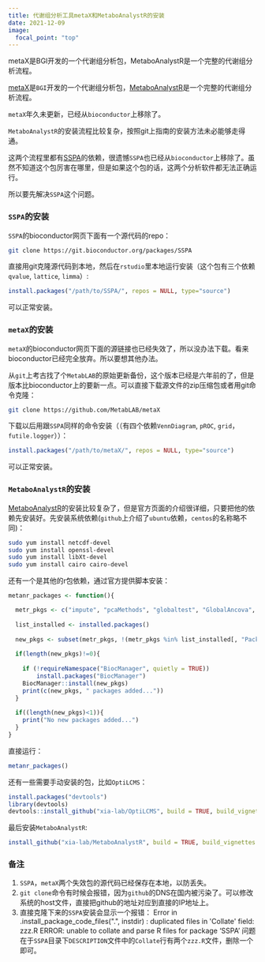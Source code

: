 ```yaml
---
title: 代谢组分析工具metaX和MetaboAnalystR的安装
date: 2021-12-09
image:
  focal_point: "top"
---
```


metaX是BGI开发的一个代谢组分析包，MetaboAnalystR是一个完整的代谢组分析流程。

<!--more-->

[metaX](https://bioconductor.statistik.tu-dortmund.de/packages/3.2/bioc/html/metaX.html)是`BGI`开发的一个代谢组分析包，[MetaboAnalystR](https://github.com/xia-lab/MetaboAnalystR)是一个完整的代谢组分析流程。

`metaX`年久未更新，已经从`bioconductor`上移除了。

`MetaboAnalystR`的安装流程比较复杂，按照git上指南的安装方法未必能够走得通。

这两个流程里都有[SSPA](https://mirrors.nju.edu.cn/bioconductor/packages/3.5/bioc/html/SSPA.html)的依赖，很遗憾`SSPA`也已经从`bioconductor`上移除了。虽然不知道这个包厉害在哪里，但是如果这个包的话，这两个分析软件都无法正确运行。

所以要先解决`SSPA`这个问题。

### `SSPA`的安装

`SSPA`的bioconductor网页下面有一个源代码的repo：
```bash
git clone https://git.bioconductor.org/packages/SSPA
```
直接用git克隆源代码到本地，然后在`rstudio`里本地运行安装（这个包有三个依赖`qvalue`, `lattice`, `limma`）:
```r
install.packages("/path/to/SSPA/", repos = NULL, type="source")
```
可以正常安装。

### `metaX`的安装

`metaX`的bioconductor网页下面的源链接也已经失效了，所以没办法下载。看来bioconductor已经完全放弃。所以要想其他办法。

从`git`上考古找了个`MetabLAB`的原始更新备份，这个版本已经是六年前的了，但是版本比bioconductor上的要新一点。可以直接下载源文件的zip压缩包或者用git命令克隆：
```bash
git clone https://github.com/MetabLAB/metaX
```
下载以后用跟`SSPA`同样的命令安装（（有四个依赖`VennDiagram`, `pROC`, `grid`，`futile.logger`））：
```r
install.packages("/path/to/metaX/", repos = NULL, type="source")
```
可以正常安装。

### `MetaboAnalystR`的安装
[MetaboAnalystR](https://github.com/xia-lab/MetaboAnalystR)的安装比较复杂了，但是官方页面的介绍很详细，只要把他的依赖先安装好。先安装系统依赖(`github`上介绍了`ubuntu`依赖，`centos`的名称略不同)：
```bash
sudo yum install netcdf-devel
sudo yum install openssl-devel
sudo yum install libXt-devel
sudo yum install cairo cairo-devel
```
还有一个是其他的r包依赖，通过官方提供脚本安装：
```r
metanr_packages <- function(){

  metr_pkgs <- c("impute", "pcaMethods", "globaltest", "GlobalAncova", "Rgraphviz", "preprocessCore", "genefilter", "SSPA", "sva", "limma", "KEGGgraph", "siggenes","BiocParallel", "MSnbase", "multtest","RBGL","edgeR","fgsea","devtools","crmn","httr","qs")
  
  list_installed <- installed.packages()
  
  new_pkgs <- subset(metr_pkgs, !(metr_pkgs %in% list_installed[, "Package"]))
  
  if(length(new_pkgs)!=0){
    
    if (!requireNamespace("BiocManager", quietly = TRUE))
        install.packages("BiocManager")
    BiocManager::install(new_pkgs)
    print(c(new_pkgs, " packages added..."))
  }
  
  if((length(new_pkgs)<1)){
    print("No new packages added...")
  }
}
```
直接运行：
```r
metanr_packages()
```
还有一些需要手动安装的包，比如`OptiLCMS`：
```r
install.packages("devtools")
library(devtools)
devtools::install_github("xia-lab/OptiLCMS", build = TRUE, build_vignettes = FALSE, build_manual =TRUE)
```
最后安装`MetaboAnalystR`:
```r
install_github("xia-lab/MetaboAnalystR", build = TRUE, build_vignettes = TRUE, build_manual =TRUE)
```

### 备注

1. `SSPA`，`metaX`两个失效包的源代码已经保存在本地，以防丢失。
1. `git clone`命令有时候会报错，因为`github`的DNS在国内被污染了。可以修改系统的host文件，直接把github的地址对应到直接的IP地址上。
1. 直接克隆下来的`SSPA`安装会显示一个报错：
    Error in .install_package_code_files(".", instdir) : 
    duplicated files in 'Collate' field:
      zzz.R
    ERROR: unable to collate and parse R files for package ‘SSPA’
  问题在于`SSPA`目录下`DESCRIPTION`文件中的`Collate`行有两个`zzz.R`文件，删除一个即可。